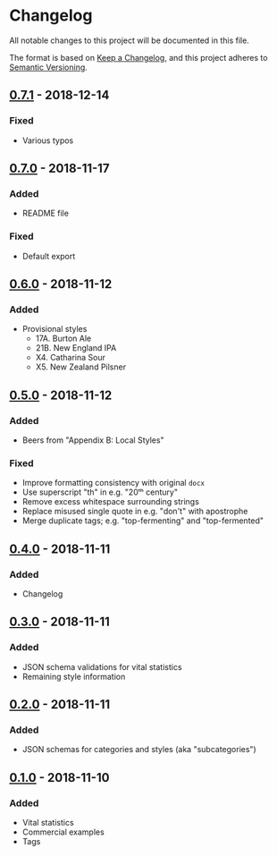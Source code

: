 # Changelog

All notable changes to this project will be documented in this file.

The format is based on [Keep a Changelog], and this project adheres to [Semantic
Versioning].

## [0.7.1] - 2018-12-14

### Fixed

- Various typos

## [0.7.0] - 2018-11-17

### Added

- README file

### Fixed

- Default export

## [0.6.0] - 2018-11-12

### Added

- Provisional styles
  - 17A. Burton Ale
  - 21B. New England IPA
  - X4. Catharina Sour
  - X5. New Zealand Pilsner

## [0.5.0] - 2018-11-12

### Added

- Beers from "Appendix B: Local Styles"

### Fixed

- Improve formatting consistency with original `docx`
- Use superscript "th" in e.g. "20ᵗʰ century"
- Remove excess whitespace surrounding strings
- Replace misused single quote in e.g. "don't" with apostrophe
- Merge duplicate tags; e.g. "top-fermenting" and "top-fermented"

## [0.4.0] - 2018-11-11

### Added

- Changelog

## [0.3.0] - 2018-11-11

### Added

- JSON schema validations for vital statistics
- Remaining style information

## [0.2.0] - 2018-11-11

### Added

- JSON schemas for categories and styles (aka "subcategories")

## [0.1.0] - 2018-11-10

### Added

- Vital statistics
- Commercial examples
- Tags

[unreleased]:
	https://github.com/johnmuhl/bjcp-style-guidelines/compare/v0.7.1...HEAD
[0.7.1]:
	https://github.com/johnmuhl/bjcp-style-guidelines/compare/v0.7.0...v0.7.1
[0.7.0]:
	https://github.com/johnmuhl/bjcp-style-guidelines/compare/v0.6.0...v0.7.0
[0.6.0]:
	https://github.com/johnmuhl/bjcp-style-guidelines/compare/v0.5.0...v0.6.0
[0.5.0]:
	https://github.com/johnmuhl/bjcp-style-guidelines/compare/v0.4.0...v0.5.0
[0.4.0]:
	https://github.com/johnmuhl/bjcp-style-guidelines/compare/v0.3.0...v0.4.0
[0.3.0]:
	https://github.com/johnmuhl/bjcp-style-guidelines/compare/v0.2.0...v0.3.0
[0.2.0]:
	https://github.com/johnmuhl/bjcp-style-guidelines/compare/v0.1.0...v0.2.0
[0.1.0]:
	https://github.com/johnmuhl/bjcp-style-guidelines/compare/447bf29...v0.1.0
[keep a changelog]: https://keepachangelog.com/en/1.0.0/
[semantic versioning]: https://semver.org/spec/v2.0.0.html
